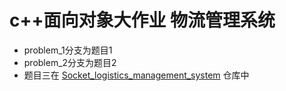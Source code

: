 # c++面向对象大作业 物流管理系统
- problem_1分支为题目1
- problem_2分支为题目2
- 题目三在 [Socket_logistics_management_system](https://github.com/Micuks/Socket_logistics_management_system) 仓库中
